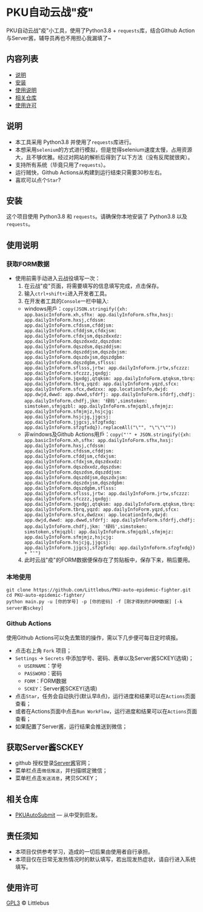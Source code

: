 # PKU自动云战"疫"

PKU自动云战"疫"小工具，使用了Python3.8 + `requests`库，结合Github Action与Server酱，辅导员再也不用担心我漏填了~

## 内容列表

- [说明](#说明)
- [安装](#安装)
- [使用说明](#使用说明)
- [相关仓库](#相关仓库)
- [使用许可](#使用许可)

## 说明

* 本工具采用 Python3.8 并使用了`requests`库进行。
* 本想采用`selenium`的方式进行模拟，但是觉得selenium速度太慢，占用资源大，且不够优雅。经过对网站的解析后得到了以下方法（没有反爬就很爽）。
* 支持所有系统（毕竟只用了`requests`）。
* 运行贼快，Github Actions从构建到运行结束只需要30秒左右。
* 喜欢可以点个`Star`?

## 安装

这个项目使用 Python3.8 和 `requests`。请确保你本地安装了 Python3.8 以及 `requests`。

## 使用说明

### 获取FORM数据
* 使用前需手动进入云战役填写一次：
  1. 在云战"疫"页面，将需要填写的信息填写完成，点击保存。
  2. 输入`ctrl+shift+i`进入开发者工具。
  3. 在开发者工具的`Console`一栏中输入:
  	* windows用戶：`copy(JSON.stringify({xh: app.basicInfoForm.xh,sfhx: app.dailyInfoForm.sfhx,hxsj: app.dailyInfoForm.hxsj,cfdssm: app.dailyInfoForm.cfdssm,cfddjsm: app.dailyInfoForm.cfddjsm,cfdxjsm: app.dailyInfoForm.cfdxjsm,dqszdxxdz: app.dailyInfoForm.dqszdxxdz,dqszdsm: app.dailyInfoForm.dqszdsm,dqszddjsm: app.dailyInfoForm.dqszddjsm,dqszdxjsm: app.dailyInfoForm.dqszdxjsm,dqszdgbm: app.dailyInfoForm.dqszdgbm,sflsss: app.dailyInfoForm.sflsss,jrtw: app.dailyInfoForm.jrtw,sfczzz: app.dailyInfoForm.sfczzz,jqxdgj: app.dailyInfoForm.jqxdgj,qtqksm: app.dailyInfoForm.qtqksm,tbrq: app.dailyInfoForm.tbrq,yqzd: app.dailyInfoForm.yqzd,sfcx: app.dailyInfoForm.sfcx,dwdzxx: app.locationInfo,dwjd: app.dwjd,dwwd: app.dwwd,sfdrfj: app.dailyInfoForm.sfdrfj,chdfj: app.dailyInfoForm.chdfj,jkm: '绿码',simstoken: simstoken,sfmjqzbl: app.dailyInfoForm.sfmjqzbl,sfmjmjz: app.dailyInfoForm.sfmjmjz,hsjcjg: app.dailyInfoForm.hsjcjg,jjgcsj: app.dailyInfoForm.jjgcsj,sfzgfxdq: app.dailyInfoForm.sfzgfxdq}).replaceAll("\"", "\"\"\""))`
  	* 非windows及Github Actions用戶：`copy("'" + JSON.stringify({xh: app.basicInfoForm.xh,sfhx: app.dailyInfoForm.sfhx,hxsj: app.dailyInfoForm.hxsj,cfdssm: app.dailyInfoForm.cfdssm,cfddjsm: app.dailyInfoForm.cfddjsm,cfdxjsm: app.dailyInfoForm.cfdxjsm,dqszdxxdz: app.dailyInfoForm.dqszdxxdz,dqszdsm: app.dailyInfoForm.dqszdsm,dqszddjsm: app.dailyInfoForm.dqszddjsm,dqszdxjsm: app.dailyInfoForm.dqszdxjsm,dqszdgbm: app.dailyInfoForm.dqszdgbm,sflsss: app.dailyInfoForm.sflsss,jrtw: app.dailyInfoForm.jrtw,sfczzz: app.dailyInfoForm.sfczzz,jqxdgj: app.dailyInfoForm.jqxdgj,qtqksm: app.dailyInfoForm.qtqksm,tbrq: app.dailyInfoForm.tbrq,yqzd: app.dailyInfoForm.yqzd,sfcx: app.dailyInfoForm.sfcx,dwdzxx: app.locationInfo,dwjd: app.dwjd,dwwd: app.dwwd,sfdrfj: app.dailyInfoForm.sfdrfj,chdfj: app.dailyInfoForm.chdfj,jkm: '绿码',simstoken: simstoken,sfmjqzbl: app.dailyInfoForm.sfmjqzbl,sfmjmjz: app.dailyInfoForm.sfmjmjz,hsjcjg: app.dailyInfoForm.hsjcjg,jjgcsj: app.dailyInfoForm.jjgcsj,sfzgfxdq: app.dailyInfoForm.sfzgfxdq}) + "'")`
  4. 此时云战"疫"的FORM数据便保存在了剪贴板中，保存下来，稍后要用。

### 本地使用

```
git clone https://github.com/Littlebus/PKU-auto-epidemic-fighter.git
cd PKU-auto-epidemic-fighter/
python main.py -u [你的学号] -p [你的密码] -f [刚才得到的FORM数据] [-k server酱sckey]
```

### Github Actions

使用Github Actions可以免去繁琐的操作，需以下几步便可每日定时填报。
* 点击右上角 `Fork` 项目；
* `Settings` -> `Secrets` 中添加学号、密码、表单以及Server酱SCKEY(选填)；
	- `USERNAME`：学号
	- `PASSWORD`：密码
	- `FORM`：FORM数据
	- `SCKEY`：Server酱SCKEY(选填)
* 点击`Star`，任务会自动执行(默认早8点)，运行进度和结果可以在`Actions`页面查看；
* 或者在Actions页面中点击`Run WorkFlow`，运行进度和结果可以在`Actions`页面查看；
* 如果配置了Server酱，运行结果会推送到微信；

## 获取Server酱SCKEY

* github 授权登录[Server酱](http://sc.ftqq.com/3.version)官网；
* 菜单栏点击`微信推送`，并扫描绑定微信；
* 菜单栏点击`发送消息`，拷贝SCKEY；

## 相关仓库

- [PKUAutoSubmit](https://github.com/YOUSIKI/PKUAutoSubmit) — 从中受到启发。


## 责任须知

* 本项目仅供参考学习，造成的一切后果由使用者自行承担。
* 本项目仅在日常无发热情况时的默认填写，若出现发热症状，请自行进入系统填写。

## 使用许可

[GPL3](LICENSE) © Littlebus
